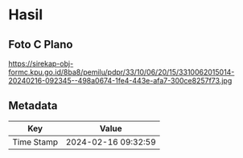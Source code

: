 # Hasil

## Foto C Plano

https://sirekap-obj-formc.kpu.go.id/8ba8/pemilu/pdpr/33/10/06/20/15/3310062015014-20240216-092345--498a0674-1fe4-443e-afa7-300ce8257f73.jpg


## Metadata

| Key        | Value               |
| ---------- | ------------------- |
| Time Stamp | 2024-02-16 09:32:59 |



